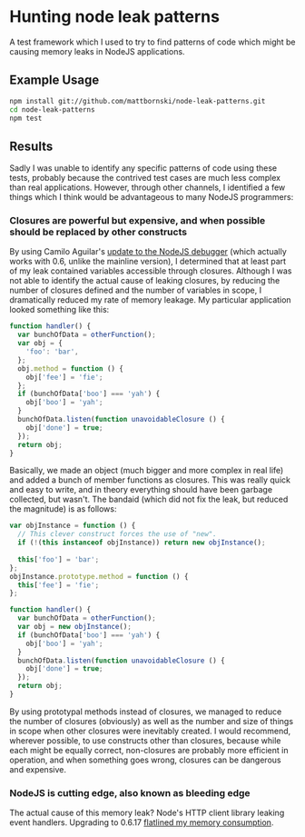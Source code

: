 # Hunting node leak patterns

A test framework which I used to try to find patterns of code which might be causing memory leaks in NodeJS applications.

## Example Usage

```bash
npm install git://github.com/mattbornski/node-leak-patterns.git
cd node-leak-patterns
npm test
```

## Results

Sadly I was unable to identify any specific patterns of code using these tests, probably because the contrived test cases are much less complex than real applications.  However, through other channels, I identified a few things which I think would be advantageous to many NodeJS programmers:

### Closures are powerful but expensive, and when possible should be replaced by other constructs

By using Camilo Aguilar's [update to the NodeJS debugger](https://github.com/c4milo/node-webkit-agent) (which actually works with 0.6, unlike the mainline version), I determined that at least part of my leak contained variables accessible through closures.  Although I was not able to identify the actual cause of leaking closures, by reducing the number of closures defined and the number of variables in scope, I dramatically reduced my rate of memory leakage.  My particular application looked something like this:

```javascript
function handler() {
  var bunchOfData = otherFunction();
  var obj = {
    'foo': 'bar',
  };
  obj.method = function () {
    obj['fee'] = 'fie';
  };
  if (bunchOfData['boo'] === 'yah') {
    obj['boo'] = 'yah';
  }
  bunchOfData.listen(function unavoidableClosure () {
    obj['done'] = true;
  });
  return obj;
}
```

Basically, we made an object (much bigger and more complex in real life) and added a bunch of member functions as closures.  This was really quick and easy to write, and in theory everything should have been garbage collected, but wasn't.  The bandaid (which did not fix the leak, but reduced the magnitude) is as follows:

```javascript
var objInstance = function () {
  // This clever construct forces the use of "new".
  if (!(this instanceof objInstance)) return new objInstance();
  
  this['foo'] = 'bar';
};
objInstance.prototype.method = function () {
  this['fee'] = 'fie';
};

function handler() {
  var bunchOfData = otherFunction();
  var obj = new objInstance();
  if (bunchOfData['boo'] === 'yah') {
    obj['boo'] = 'yah';
  }
  bunchOfData.listen(function unavoidableClosure () {
    obj['done'] = true;
  });
  return obj;
}
```

By using prototypal methods instead of closures, we managed to reduce the number of closures (obviously) as well as the number and size of things in scope when other closures were inevitably created.  I would recommend, wherever possible, to use constructs other than closures, because while each might be equally correct, non-closures are probably more efficient in operation, and when something goes wrong, closures can be dangerous and expensive.

### NodeJS is cutting edge, also known as bleeding edge

The actual cause of this memory leak?  Node's HTTP client library leaking event handlers.  Upgrading to 0.6.17 [flatlined my memory consumption](https://twitter.com/#!/mattbornski/status/199983567080665088).